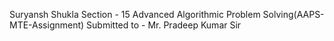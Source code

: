 Suryansh Shukla 
Section - 15
Advanced Algorithmic Problem Solving(AAPS-MTE-Assignment)
Submitted to - Mr. Pradeep Kumar Sir 
